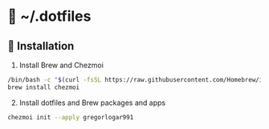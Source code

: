 # 📂 ~/.dotfiles

## 🚀 Installation

1. Install Brew and Chezmoi

```bash
/bin/bash -c "$(curl -fsSL https://raw.githubusercontent.com/Homebrew/install/HEAD/install.sh)"
brew install chezmoi
```

2. Install dotfiles and Brew packages and apps

```bash
chezmoi init --apply gregorlogar991
```
